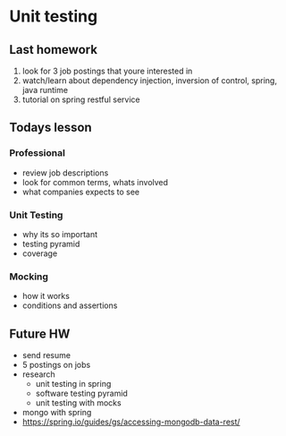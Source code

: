 
# Unit testing

## Last homework
1. look for 3 job postings that youre interested in
2. watch/learn about dependency injection, inversion of control, spring, java runtime
3. tutorial on spring restful service

## Todays lesson

### Professional
- review job descriptions
- look for common terms, whats involved
- what companies expects to see 

### Unit Testing
- why its so important
- testing pyramid
- coverage

### Mocking
- how it works
- conditions and assertions

## Future HW
- send resume
- 5 postings on jobs
- research
    - unit testing in spring
    - software testing pyramid
    - unit testing with mocks
- mongo with spring 
- https://spring.io/guides/gs/accessing-mongodb-data-rest/





